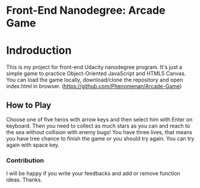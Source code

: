 Front-End Nanodegree: Arcade Game
===============================

# Indroduction
This is my project for front-end Udacity nanodegree program. It's just a simple game to practice Object-Oriented JavaScript and HTML5 Canvas.
You can load the game locally, download/clone the repository and open index.html in browser. (https://github.com/Phenomenan/Arcade-Game)

## How to Play
Choose one of five heros with arrow keys and then select him with Enter on keyboard. Then you need to collect as much stars as you can and reach to the sea without collision with enemy bugs! You have three lives, that means you have tree chance to finish the game or you should try again. You can try again with space key.

### Contribution
I will be happy if you write your feedbacks and add or remove function ideas. Thanks.
